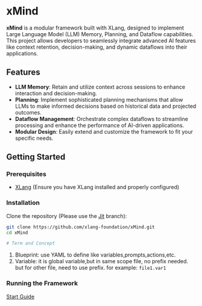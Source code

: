 # xMind

**xMind** is a modular framework built with XLang, designed to implement Large Language Model (LLM) Memory, Planning, and Dataflow capabilities. This project allows developers to seamlessly integrate advanced AI features like context retention, decision-making, and dynamic dataflows into their applications.

## Features

- **LLM Memory**: Retain and utilize context across sessions to enhance interaction and decision-making.
- **Planning**: Implement sophisticated planning mechanisms that allow LLMs to make informed decisions based on historical data and projected outcomes.
- **Dataflow Management**: Orchestrate complex dataflows to streamline processing and enhance the performance of AI-driven applications.
- **Modular Design**: Easily extend and customize the framework to fit your specific needs.

## Getting Started

### Prerequisites

- [XLang](https://github.com/xlang-foundation/xlang) (Ensure you have XLang installed and properly configured)

### Installation

Clone the repository (Please use the <u>Jit</u> branch):

```bash
git clone https://github.com/xlang-foundation/xMind.git
cd xMind

# Term and Concept
```
1. Blueprint: use YAML to define like variables,prompts,actions,etc.
2. Variable: it is global variable,but in same scope file, no prefix needed. but for other file, need to use prefix. for example: `file1.var1`

### Running the Framework
  [Start Guide](./Start.md)
